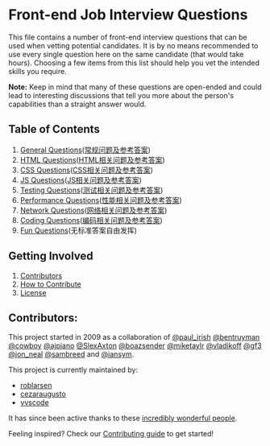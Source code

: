 # Front-end Job Interview Questions

This file contains a number of front-end interview questions that can be used when vetting potential candidates. It is by no means recommended to use every single question here on the same candidate (that would take hours). Choosing a few items from this list should help you vet the intended skills you require.

**Note:** Keep in mind that many of these questions are open-ended and could lead to interesting discussions that tell you more about the person's capabilities than a straight answer would.

## Table of Contents

1. [General Questions](questions/general-questions.md)([常规问题及参考答案](questions/general-questions-answers.md))  
1. [HTML Questions](questions/html-questions.md)([HTML相关问题及参考答案](questions/html-questions-answers.md))  
1. [CSS Questions](questions/css-questions.md)([CSS相关问题及参考答案](questions/css-questions-answers.md))  
1. [JS Questions](questions/javascript-questions.md)([JS相关问题及参考答案](questions/javascript-questions-answers.md))  
1. [Testing Questions](questions/testing-questions.md)([测试相关问题及参考答案](questions/testing-questions-answers.md))  
1. [Performance Questions](questions/performance-questions.md)([性能相关问题及参考答案](questions/performance-questions-answers.md))  
1. [Network Questions](questions/network-questions.md)([网络相关问题及参考答案](questions/network-questions-answers.md))  
1. [Coding Questions](questions/coding-questions.md)([编码相关问题及参考答案](questions/coding-questions-answers.md))  
1. [Fun Questions](questions/fun-questions.md)(无标准答案自由发挥)  

## Getting Involved

  1. [Contributors](#contributors)
  1. [How to Contribute](https://github.com/h5bp/Front-end-Developer-Interview-Questions/blob/master/CONTRIBUTING.md)
  1. [License](https://github.com/h5bp/Front-end-Developer-Interview-Questions/blob/master/LICENSE.md)

## Contributors:

This project started in 2009 as a collaboration of [@paul_irish](https://twitter.com/paul_irish) [@bentruyman](https://twitter.com/bentruyman) [@cowboy](https://twitter.com/cowboy) [@ajpiano](https://twitter.com/ajpiano)  [@SlexAxton](https://twitter.com/slexaxton) [@boazsender](https://twitter.com/boazsender) [@miketaylr](https://twitter.com/miketaylr) [@vladikoff](https://twitter.com/vladikoff) [@gf3](https://twitter.com/gf3) [@jon_neal](https://twitter.com/jon_neal) [@sambreed](https://twitter.com/sambreed) and [@iansym](https://twitter.com/iansym).

This project is currently maintained by:

- [roblarsen](https://github.com/roblarsen)
- [cezaraugusto](https://github.com/cezaraugusto)
- [vvscode](https://github.com/vvscode)

It has since been active thanks to these [incredibly wonderful people](https://github.com/h5bp/Front-end-Developer-Interview-Questions/blob/master/CONTRIBUTORS.md).

Feeling inspired? Check our [Contributing guide](https://github.com/h5bp/Front-end-Developer-Interview-Questions/blob/master/CONTRIBUTING.md) to get started!
